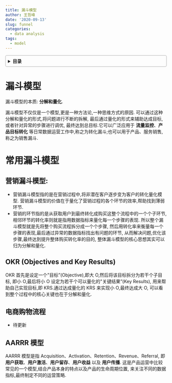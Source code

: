 ```yaml
---
title: 漏斗模型
author: 王哲峰
date: '2020-09-13'
slug: funnel
categories:
  - data analysis
tags:
  - model
---
```


<style>
details {
    border: 1px solid #aaa;
    border-radius: 4px;
    padding: .5em .5em 0;
}
summary {
    font-weight: bold;
    margin: -.5em -.5em 0;
    padding: .5em;
}
details[open] {
    padding: .5em;
}
details[open] summary {
    border-bottom: 1px solid #aaa;
    margin-bottom: .5em;
}
img {
    pointer-events: none;
}
</style>

<details><summary>目录</summary><p>

- [漏斗模型](#漏斗模型)
- [常用漏斗模型](#常用漏斗模型)
  - [营销漏斗模型:](#营销漏斗模型)
  - [OKR (Objectives and Key Results)](#okr-objectives-and-key-results)
  - [电商购物流程](#电商购物流程)
  - [AARRR 模型](#aarrr-模型)
</p></details><p></p>

# 漏斗模型

漏斗模型的本质: **分解和量化**.

漏斗模型不仅仅是一个模型,更是一种方法论,一种思维方式的原因.
可以通过这种分解和量化的形式,将问题进行不断的拆解,
最后通过量化的形式来辅助达成目标,或者针对异常的步骤进行调优,
最终达到总目标.它可以广泛应用于 **流量监控**、**产品目标转化** 
等日常数据运营工作中,称之为转化漏斗;也可以用于产品、服务销售,
称之为销售漏斗.

# 常用漏斗模型

## 营销漏斗模型: 

- 营销漏斗模型指的是在营销过程中,将非潜在客户逐步变为客户的转化量化模型.
  营销漏斗模型的价值在于量化了营销过程的各个环节的效率,帮助找到薄弱环节.
- 营销的环节指的是从获取用户到最终转化成购买这整个流程中的一个个子环节,
  相邻环节的转化率则就是指用数据指标来量化每一个步骤的表现.
  所以整个漏斗模型就是先将整个购买流程拆分成一个个步骤,
  然后用转化率来衡量每一个步骤的表现,最后通过异常的数据指标找出有问题的环节,
  从而解决问题,优化该步骤,最终达到提升整体购买转化率的目的,
  整体漏斗模型的核心思想其实可以归为分解和量化.

## OKR (Objectives and Key Results)

OKR 首先是设定一个"目标”(Objective),即大 O,然后将该目标拆分为若干个子目标,
即小 O,最后将小 O 设定为若干个可以量化的"关键结果”(Key Results),
用来帮助自己实现目标,即 KRS.通过达成量化的 KRS 来实现小 O,最终达成大 O,
可以看到整个过程中的核心关键也在于分解和量化.

## 电商购物流程
    
- 待更新

## AARRR 模型

AARRR 模型是指 Acquisition、Activation、Retention、Revenue、Referral,
即 **用户获取**、**用户激活**、**用户留存**、**用户收益** 以及 **用户传播**.
这是产品运营中比较常见的一个模型,结合产品本身的特点以及产品的生命周期位置,
来关注不同的数据指标,最终制定不同的运营策略.
